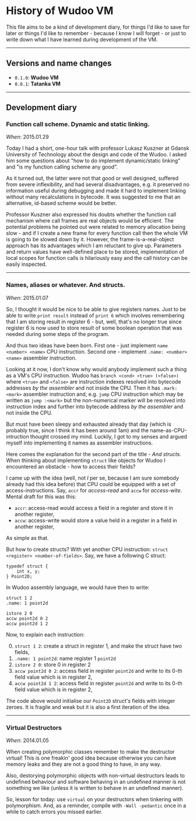 # History of Wudoo VM

This file aims to be a kind of development diary, for things I'd like to save for later or
things I'd like to remember - because I know I will forget - or just to write down what I have learned
during development of the VM.


----

## Versions and name changes

- `0.1.0`: **Wudoo VM**
- `0.0.1`: **Tatanka VM**


----

## Development diary

### Function call scheme. Dynamic and static linking.

*When*: 2015.01.29

Today I had a short, one-hour talk with professor Lukasz Kuszner at Gdansk University of Technology about
the design and code of the Wudoo.
I asked him some questions about "how to do implement dynamic/static linking" and "is my function calling scheme any good".

As it turned out, the latter were not that good or well designed, suffered from severe inflexibility, and had several disadvantages, e.g.
it preserved no information useful during debugging and made it hard to implement linking without many recalculations in bytecode.
It was suggested to me that an alternative, id-based scheme would be better.

Professor Kuszner also expressed his doubts whether the function call mechanism where call frames are real objects would be efficient.
The potential problems he pointed out were related to memory allocation being slow - and if I create a new frame for every function call
then the whole VM is going to be slowed down by it.
However, the frame-is-a-real-object approach has its advantages which I am reluctant to give up.
Parameters and return values have well-defined place to be stored, implementation of local scopes for function calls is hilariously easy and
the call history can be easily inspected.


----

### Names, aliases or whatever. And structs.

*When*: 2015.01.07

So, I thought it would be nice to be able to give registers names.
Just to be able to write `print result` instead of `print 6` which involves remembering that I am storing
result in register 6 - but, well, that's no longer true since register 6 is now used to store result of
some boolean operation that was needed during some steps of the program.

And thus two ideas have been born.
First one - just implement `name <number> <name>` CPU instruction.
Second one - implement `.name: <number> <name>` assembler instruction.

Looking at it now, I don't know why would anybody implement such a thing as a VM's CPU instruction.
Wudoo has `branch <cond> <true> (<false>)` where `<true>` and `<false>` are instruction indexes resolved
into bytecode addresses *by the assembler* and not inside the CPU.
Then it has `.mark: <mark>` assembler instruction and, e.g. `jump` CPU instruction which may be written as
`jump :<mark>` but the non-numerical marker will be resolved into instruction index and
further into bytecode address *by the assembler* and not inside the CPU.

But must have been sleepy and exhausted already that day (which is probably true, since I think it has
been around 1am) and the name-as-CPU-intruction thought crossed my mind.
Luckily, I got to my senses and argued myself into implementing it names as assembler instructions.


Here comes the explanation for the second part of the title - *And structs*.
When thinking about implementing `struct` like objects for Wudoo I encountered an obstacle - how to access
their fields?

I came up with the idea (well, not *I* per se, because I am sure somebody already had this idea before) that
CPU could be equipped with a set of access-instructions.
Say, `accr` for *access-read* and `accw` for *access-wite*.
Mental draft for this was this:

- `accr`: access-read would access a field in a register and store it in another register,
- `accw`: access-write would store a value held in a register in a field in another register,

As simple as that.

But how to create structs?
With yet another CPU instruction: `struct <register> <number-of-fields>`.
Say, we have a following C struct:

```
typedef struct {
    int x, y;
} Point2D;
```

In Wudoo assembly language, we would have then to write:

```
struct 1 2
.name: 1 point2d

istore 2 0
accw point2d 0 2
accw point2d 1 2
```

Now, to explain each instruction:

0.  `struct 1 2`: create a struct in register 1, and make the struct have two fields,
0.  `.name: 1 point2d`: name register 1 `point2d`
0.  `istore 2 0`: store 0 in register 2
0.  `accw point2d 0 2`: access field in register `point2d` and write to its 0-th field value which is
    in register 2,
0.  `accw point2d 1 2`: access field in register `point2d` and write to its 0-th field value which is
    in register 2,


The code above would initialise our `Point2D` struct's fields with integer zeroes.
It is fragile and weak but it is also a first iteration of the idea.


----

### Virtual Destructors

*When*: 2014.01.05

When creating polymorphic classes remember to make the destructor virtual!
This is one freakin' good idea because otherwise you can have memory leaks and
they are not a good thing to have, in any way.

Also, destorying polymorphic objects with non-virtual destructors leads to undefined behaviour and
software behaving in an undefined manner is not something we like (unless it is written to behave in
an undefined manner).

So, lesson for today: use `virtual` on your destructors when tinkering with polymorphism.
And, as a reminder, compile with `-Wall -pedantic` once in a while to catch errors you missed earlier.
